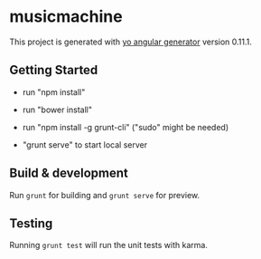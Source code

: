 # musicmachine

This project is generated with [yo angular generator](https://github.com/yeoman/generator-angular)
version 0.11.1.

## Getting Started

- run "npm install"
- run "bower install"
- run "npm install -g grunt-cli" ("sudo" might be needed)

- "grunt serve" to start local server

## Build & development

Run `grunt` for building and `grunt serve` for preview.

## Testing

Running `grunt test` will run the unit tests with karma.

